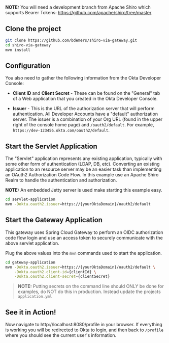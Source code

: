 #

**NOTE:** You will need a development branch from Apache Shiro which supports Bearer Tokens: https://github.com/apache/shiro/tree/master

## Clone the project

```bash
git clone https://github.com/bdemers/shiro-via-gateway.git
cd shiro-via-gateway
mvn install
```

## Configuration

You also need to gather the following information from the Okta Developer Console:

- **Client ID** and **Client Secret** - These can be found on the "General" tab of a Web application that you created in the Okta Developer Console.

- **Issuer** - This is the URL of the authorization server that will perform authentication.  All Developer Accounts have a "default" authorization server.  The issuer is a combination of your Org URL (found in the upper right of the console home page) and `/oauth2/default`. For example, `https://dev-123456.okta.com/oauth2/default`.

## Start the Servlet Application

The "Servlet" application represents any existing application, typically with some other form of authentication (LDAP, DB, etc). Converting an existing application to an resource server may be an easier task than implementing an OAuth2 Authorization Code Flow.  In this example use an Apache Shiro Realm to handle the authentication and authorization.

**NOTE:** An embedded Jetty server is used make starting this example easy.

```bash
cd servlet-application
mvn -Dokta.oauth2.issuer=https://{yourOktaDomain}/oauth2/default
```
 
## Start the Gateway Application

This gateway uses Spring Cloud Gateway to perform an OIDC authorization code flow login and use an access token to securely communicate with the above servlet application.  

Plug the above values into the `mvn` commands used to start the application.

```bash
cd gateway-application
mvn -Dokta.oauth2.issuer=https://{yourOktaDomain}/oauth2/default \
    -Dokta.oauth2.client-id={clientId} \
    -Dokta.oauth2.client-secret={clientSecret}
```

> **NOTE:** Putting secrets on the command line should ONLY be done for examples, do NOT do this in production. Instead update the projects `application.yml`

## See it in Action!

Now navigate to http://localhost:8080/profile in your browser.  If everything is working you will be redirected to Okta to login, and then back to `/profile` where you should see the current user's information.
